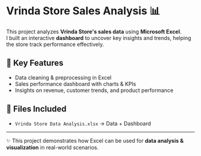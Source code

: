 # Vrinda Store Sales Analysis 📊

This project analyzes **Vrinda Store's sales data** using **Microsoft Excel**.  
I built an interactive **dashboard** to uncover key insights and trends, helping the store track performance effectively.  

## 🔑 Key Features
- Data cleaning & preprocessing in Excel  
- Sales performance dashboard with charts & KPIs  
- Insights on revenue, customer trends, and product performance  


## 📂 Files Included
- `Vrinda Store Data Analysis.xlsx` → Data + Dashboard  

---

✨ This project demonstrates how Excel can be used for **data analysis & visualization** in real-world scenarios.
